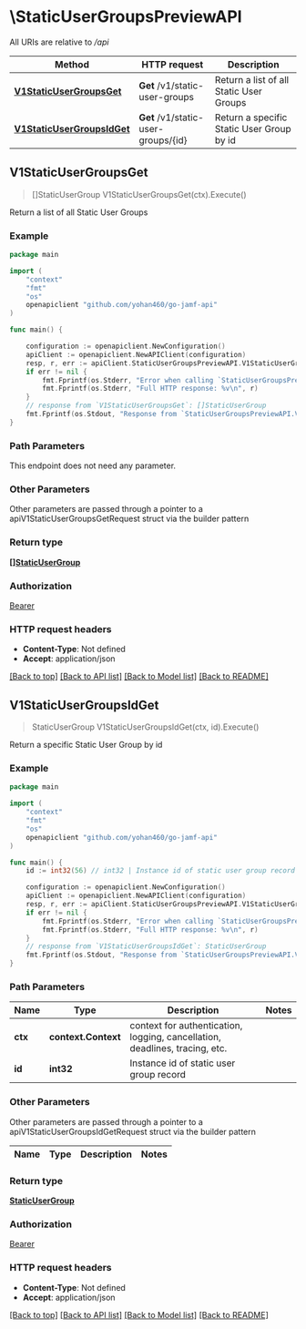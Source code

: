 # \StaticUserGroupsPreviewAPI

All URIs are relative to */api*

Method | HTTP request | Description
------------- | ------------- | -------------
[**V1StaticUserGroupsGet**](StaticUserGroupsPreviewAPI.md#V1StaticUserGroupsGet) | **Get** /v1/static-user-groups | Return a list of all Static User Groups 
[**V1StaticUserGroupsIdGet**](StaticUserGroupsPreviewAPI.md#V1StaticUserGroupsIdGet) | **Get** /v1/static-user-groups/{id} | Return a specific Static User Group by id 



## V1StaticUserGroupsGet

> []StaticUserGroup V1StaticUserGroupsGet(ctx).Execute()

Return a list of all Static User Groups 



### Example

```go
package main

import (
    "context"
    "fmt"
    "os"
    openapiclient "github.com/yohan460/go-jamf-api"
)

func main() {

    configuration := openapiclient.NewConfiguration()
    apiClient := openapiclient.NewAPIClient(configuration)
    resp, r, err := apiClient.StaticUserGroupsPreviewAPI.V1StaticUserGroupsGet(context.Background()).Execute()
    if err != nil {
        fmt.Fprintf(os.Stderr, "Error when calling `StaticUserGroupsPreviewAPI.V1StaticUserGroupsGet``: %v\n", err)
        fmt.Fprintf(os.Stderr, "Full HTTP response: %v\n", r)
    }
    // response from `V1StaticUserGroupsGet`: []StaticUserGroup
    fmt.Fprintf(os.Stdout, "Response from `StaticUserGroupsPreviewAPI.V1StaticUserGroupsGet`: %v\n", resp)
}
```

### Path Parameters

This endpoint does not need any parameter.

### Other Parameters

Other parameters are passed through a pointer to a apiV1StaticUserGroupsGetRequest struct via the builder pattern


### Return type

[**[]StaticUserGroup**](StaticUserGroup.md)

### Authorization

[Bearer](../README.md#Bearer)

### HTTP request headers

- **Content-Type**: Not defined
- **Accept**: application/json

[[Back to top]](#) [[Back to API list]](../README.md#documentation-for-api-endpoints)
[[Back to Model list]](../README.md#documentation-for-models)
[[Back to README]](../README.md)


## V1StaticUserGroupsIdGet

> StaticUserGroup V1StaticUserGroupsIdGet(ctx, id).Execute()

Return a specific Static User Group by id 



### Example

```go
package main

import (
    "context"
    "fmt"
    "os"
    openapiclient "github.com/yohan460/go-jamf-api"
)

func main() {
    id := int32(56) // int32 | Instance id of static user group record

    configuration := openapiclient.NewConfiguration()
    apiClient := openapiclient.NewAPIClient(configuration)
    resp, r, err := apiClient.StaticUserGroupsPreviewAPI.V1StaticUserGroupsIdGet(context.Background(), id).Execute()
    if err != nil {
        fmt.Fprintf(os.Stderr, "Error when calling `StaticUserGroupsPreviewAPI.V1StaticUserGroupsIdGet``: %v\n", err)
        fmt.Fprintf(os.Stderr, "Full HTTP response: %v\n", r)
    }
    // response from `V1StaticUserGroupsIdGet`: StaticUserGroup
    fmt.Fprintf(os.Stdout, "Response from `StaticUserGroupsPreviewAPI.V1StaticUserGroupsIdGet`: %v\n", resp)
}
```

### Path Parameters


Name | Type | Description  | Notes
------------- | ------------- | ------------- | -------------
**ctx** | **context.Context** | context for authentication, logging, cancellation, deadlines, tracing, etc.
**id** | **int32** | Instance id of static user group record | 

### Other Parameters

Other parameters are passed through a pointer to a apiV1StaticUserGroupsIdGetRequest struct via the builder pattern


Name | Type | Description  | Notes
------------- | ------------- | ------------- | -------------


### Return type

[**StaticUserGroup**](StaticUserGroup.md)

### Authorization

[Bearer](../README.md#Bearer)

### HTTP request headers

- **Content-Type**: Not defined
- **Accept**: application/json

[[Back to top]](#) [[Back to API list]](../README.md#documentation-for-api-endpoints)
[[Back to Model list]](../README.md#documentation-for-models)
[[Back to README]](../README.md)

